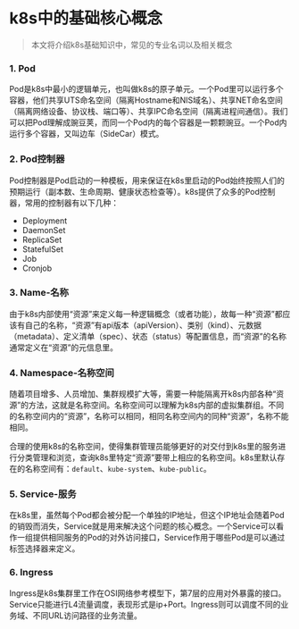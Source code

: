 # k8s中的基础核心概念


> 本文将介绍k8s基础知识中，常见的专业名词以及相关概念


### 1. Pod

Pod是k8s中最小的逻辑单元，也叫做k8s的原子单元。一个Pod里可以运行多个容器，他们共享UTS命名空间（隔离Hostname和NIS域名）、共享NET命名空间（隔离网络设备、协议栈、端口等）、共享IPC命名空间（隔离进程间通信）。我们可以把Pod理解成豌豆荚，而同一个Pod内的每个容器是一颗颗豌豆。一个Pod内运行多个容器，又叫边车（SideCar）模式。


### 2. Pod控制器

Pod控制器是Pod启动的一种模板，用来保证在k8s里启动的Pod始终按照人们的预期运行（副本数、生命周期、健康状态检查等）。k8s提供了众多的Pod控制器，常用的控制器有以下几种：

- Deployment
- DaemonSet
- ReplicaSet
- StatefulSet
- Job
- Cronjob


### 3. Name-名称

由于k8s内部使用“资源”来定义每一种逻辑概念（或者功能），故每一种“资源”都应该有自己的名称，“资源”有api版本（apiVersion）、类别（kind）、元数据（metadata）、定义清单（spec）、状态（status）等配置信息，而“资源”的名称	通常定义在“资源”的元信息里。


### 4. Namespace-名称空间

随着项目增多、人员增加、集群规模扩大等，需要一种能隔离开k8s内部各种“资源”的方法，这就是名称空间。名称空间可以理解为k8s内部的虚拟集群组。不同的名称空间内的“资源”，名称可以相同，相同名称空间内的同种“资源”，名称不能相同。


合理的使用k8s的名称空间，使得集群管理员能够更好的对交付到k8s里的服务进行分类管理和浏览，查询k8s里特定“资源”要带上相应的名称空间。k8s里默认存在的名称空间有：`default`、`kube-system`、`kube-public`。


### 5. Service-服务

在k8s里，虽然每个Pod都会被分配一个单独的IP地址，但这个IP地址会随着Pod的销毁而消失，Service就是用来解决这个问题的核心概念。一个Service可以看作一组提供相同服务的Pod的对外访问接口，Service作用于哪些Pod是可以通过标签选择器来定义。



### 6. Ingress

Ingress是k8s集群里工作在OSI网络参考模型下，第7层的应用对外暴露的接口。Service只能进行L4流量调度，表现形式是ip+Port。Ingress则可以调度不同的业务域、不同URL访问路径的业务流量。







